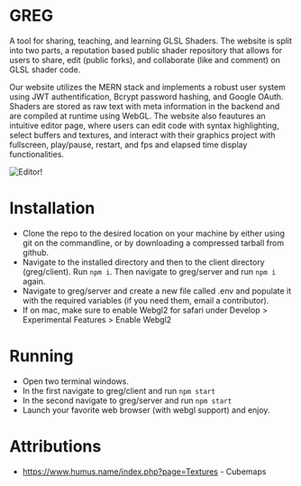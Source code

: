 # GREG

A tool for sharing, teaching, and learning GLSL Shaders. The website is split into two parts, a reputation based public shader repository that allows for users to share, edit (public forks), and collaborate (like and comment) on GLSL shader code.

Our website utilizes the MERN stack and implements a robust user system using JWT authentification, Bcrypt password hashing, and Google OAuth. Shaders are stored as raw text with meta information in the backend and are compiled at runtime using WebGL. The website also feautures an intuitive editor page, where users can edit code with syntax highlighting, select buffers and textures, and interact with their graphics project with fullscreen, play/pause, restart, and fps and elapsed time display functionalities. 

![Editor!](https://github.com/edanchu/greg/blob/main/images/editor%20page.PNG)


# Installation

* Clone the repo to the desired location on your machine by either using git on the commandline, or by downloading a compressed tarball from github.
* Navigate to the installed directory and then to the client directory (greg/client). Run `npm i`. Then navigate to greg/server and run `npm i` again.
* Navigate to greg/server and create a new file called .env and populate it with the required variables (if you need them, email a contributor).
* If on mac, make sure to enable Webgl2 for safari under Develop > Experimental Features > Enable Webgl2

# Running
* Open two terminal windows.
* In the first navigate to greg/client and run `npm start`
* In the second navigate to greg/server and run `npm start`
* Launch your favorite web browser (with webgl support) and enjoy.

# Attributions
* https://www.humus.name/index.php?page=Textures - Cubemaps
